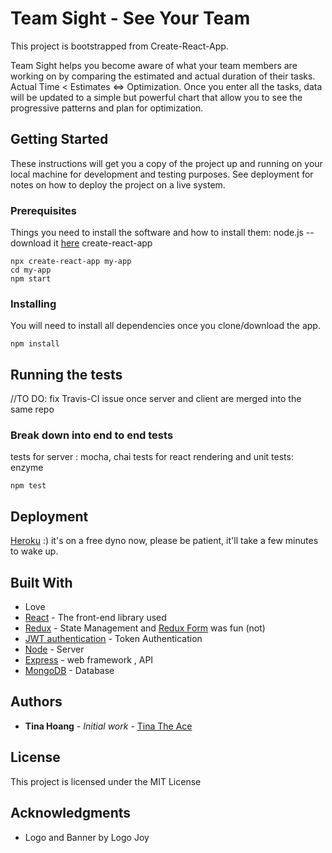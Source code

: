 # Team Sight - See Your Team

This project is bootstrapped from Create-React-App.

Team Sight helps you become aware of what your team members are working on by comparing the estimated and actual duration of their tasks. Actual Time < Estimates <=> Optimization. Once you enter all the tasks, data will be updated to a simple but powerful chart that allow you to see the progressive patterns and plan for optimization.


## Getting Started

These instructions will get you a copy of the project up and running on your local machine for development and testing purposes. See deployment for notes on how to deploy the project on a live system.

### Prerequisites

Things you need to install the software and how to install them:
node.js -- download it [here](https://nodejs.org/en/)
create-react-app

```
npx create-react-app my-app
cd my-app
npm start
```

### Installing

You will need to install all dependencies once you clone/download the app.

```
npm install
```

## Running the tests

//TO DO: fix Travis-CI issue once server and client are merged into the same repo

### Break down into end to end tests

tests for server : mocha, chai
tests for react rendering and unit tests: enzyme

```
npm test
```

## Deployment

[Heroku](https://www.fullstackreact.com/articles/deploying-a-react-app-with-a-server/) :) it's on a free dyno now, please be patient, it'll take a few minutes to wake up.

## Built With
* Love
* [React](https://github.com/facebook/create-react-app/blob/master/README.md#getting-started) - The front-end library used
* [Redux](https://redux.js.org/) - State Management and [Redux Form](https://redux-form.com/7.3.0/) was fun (not)
* [JWT authentication](https://jwt.io/) - Token Authentication
* [Node](https://nodejs.org/en/) - Server
* [Express](https://expressjs.com/) - web framework , API
* [MongoDB](https://www.mongodb.com/) - Database

## Authors

* **Tina Hoang** - *Initial work* - [Tina The Ace](https://github.com/nnh242)

## License

This project is licensed under the MIT License

## Acknowledgments

* Logo and Banner by Logo Joy
